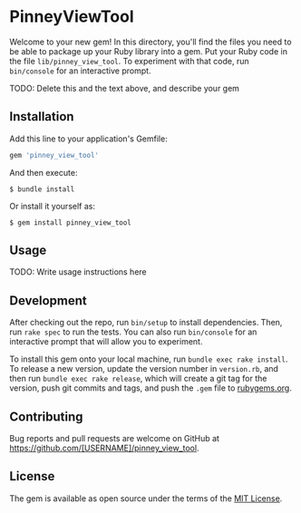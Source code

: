 # PinneyViewTool

Welcome to your new gem! In this directory, you'll find the files you need to be able to package up your Ruby library into a gem. Put your Ruby code in the file `lib/pinney_view_tool`. To experiment with that code, run `bin/console` for an interactive prompt.

TODO: Delete this and the text above, and describe your gem

## Installation

Add this line to your application's Gemfile:

```ruby
gem 'pinney_view_tool'
```

And then execute:

    $ bundle install

Or install it yourself as:

    $ gem install pinney_view_tool

## Usage

TODO: Write usage instructions here

## Development

After checking out the repo, run `bin/setup` to install dependencies. Then, run `rake spec` to run the tests. You can also run `bin/console` for an interactive prompt that will allow you to experiment.

To install this gem onto your local machine, run `bundle exec rake install`. To release a new version, update the version number in `version.rb`, and then run `bundle exec rake release`, which will create a git tag for the version, push git commits and tags, and push the `.gem` file to [rubygems.org](https://rubygems.org).

## Contributing

Bug reports and pull requests are welcome on GitHub at https://github.com/[USERNAME]/pinney_view_tool.


## License

The gem is available as open source under the terms of the [MIT License](https://opensource.org/licenses/MIT).
